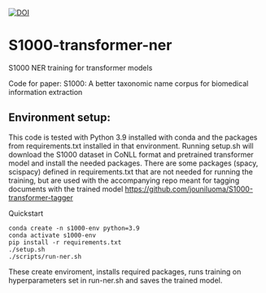 [![DOI](https://zenodo.org/badge/604544128.svg)](https://zenodo.org/badge/latestdoi/604544128)
# S1000-transformer-ner
S1000 NER training for transformer models

Code for paper: S1000: A better taxonomic name corpus for biomedical information extraction

## Environment setup:
This code is tested with Python 3.9 installed with conda and the packages from requirements.txt installed in that environment. Running setup.sh will download the S1000 dataset in CoNLL format and pretrained transformer model and install the needed packages. There are some packages (spacy, scispacy) defined in requirements.txt that are not needed for running the training, but are used with the accompanying repo meant for tagging documents with the trained model https://github.com/jouniluoma/S1000-transformer-tagger

Quickstart
```
conda create -n s1000-env python=3.9
conda activate s1000-env
pip install -r requirements.txt
./setup.sh
./scripts/run-ner.sh
```
These create enviroment, installs required packages, runs training on hyperparameters set in run-ner.sh and saves the trained model.
